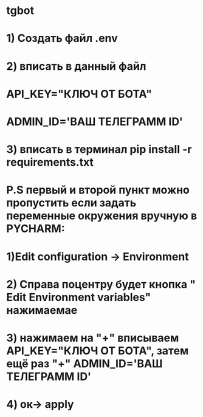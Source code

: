 # tgbot
# 1) Создать файл .env
# 2) вписать в данный файл 
# API_KEY="КЛЮЧ ОТ БОТА"
# ADMIN_ID='ВАШ ТЕЛЕГРАММ ID'
# 3) вписать в терминал pip install -r requirements.txt
# P.S первый и второй пункт можно пропустить если задать переменные окружения вручную в PYCHARM:
# 1)Edit configuration -> Environment 
# 2) Справа поцентру будет кнопка " Edit Environment variables" нажимаемае
# 3) нажимаем на "+" вписываем API_KEY="КЛЮЧ ОТ БОТА", затем ещё раз "+" ADMIN_ID='ВАШ ТЕЛЕГРАММ ID' 
# 4) ок-> apply

